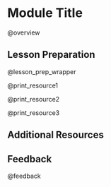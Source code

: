 <!--

author:   Your Name
email:    email@chop.edu
version:  0.0.0
module_type: wrapper
docs_version: 1.0.0
language: en
narrator: UK English Female
mode: Textbook

title: Module Title

comment:  This is a short, focused description of the module.

long_description: This is a longer description, which should be understandable for a lay audience.

estimated_time_in_minutes: 

@pre_reqs
List any skills or knowledge needed to complete this module here.
@end

@learning_objectives  
After completion of this module, learners will be able to:

- identify key elements
- create a product
- do a task
- articulate the rationale for something
@end

resource1_name: 
resource1_description: 
resource1_wellvetted: 
resource1_wellvetted_text: 
resource1_maintained: 
resource1_maintained_text: 
resource1_stablesupport: 
resource1_stablesupport_text: 
resource1_a11y_issues: 


@module_structure
1. Part 1
2. Part 2
3. Part 3
@end

import: https://raw.githubusercontent.com/arcus/education_modules/templates_update/_module_templates/macros.md
import: https://raw.githubusercontent.com/arcus/education_modules/templates_update/_module_templates/macros_wrapper.md
-->

# Module Title

@overview

## Lesson Preparation

@lesson_prep_wrapper

@print_resource1

@print_resource2

@print_resource3

## Additional Resources

## Feedback

@feedback
